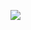 <img
  align="center"
  src="https://github-readme-stats.vercel.app/api/?username=besmarques&theme=dracula"
/>
